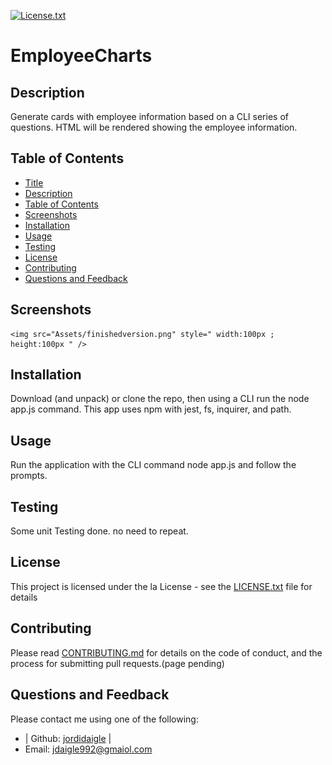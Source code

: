  [license-shield]: https://img.shields.io/github/license/jordidaigle/EmployeeCharts.svg?style=flat-square
  [license-url]: https://github.com/jordidaigle/EmployeeCharts/blob/master/LICENSE.txt
  [![License.txt][license-shield]][license-url]
  # EmployeeCharts
  ## Description
  Generate cards with employee information based on a CLI series of questions. HTML will be rendered showing the employee information.
  ## Table of Contents
  - [Title](#title)
  - [Description](#description)
  - [Table of Contents](#table-of-contents)
  - [Screenshots](#screenshots)
  - [Installation](#installation)
  - [Usage](#usage)
  - [Testing](#testing)
  - [License](#license)
  - [Contributing](#contributing)
  - [Questions and Feedback](#questions-and-feedback)
  ## Screenshots
   
    <img src="Assets/finishedversion.png" style=" width:100px ; height:100px " />
  
  ## Installation
  Download (and unpack) or clone the repo, then using a CLI run the node app.js command.
  This app uses npm with jest, fs, inquirer, and path.
  ## Usage
  Run the application with the CLI command node app.js and follow the prompts.
  ## Testing
  Some unit Testing done. no need to repeat.
  ## License
  This project is licensed under the la License - see the [LICENSE.txt](https://github.com/jordidaigle/EmployeeCharts/blob/master/License.txt) file for details
  ## Contributing
  Please read [CONTRIBUTING.md](https://github.com/jordidaigle/EmployeeCharts/blob/master/CONTRIBUTING.md) for details on the code of conduct, and the process for submitting pull requests.(page pending)
  ## Questions and Feedback
  Please contact me using one of the following:
  
  - | Github: [jordidaigle](https://gist.github.com/jordidaigle) |
  - Email: jdaigle992@gmaiol.com
  

